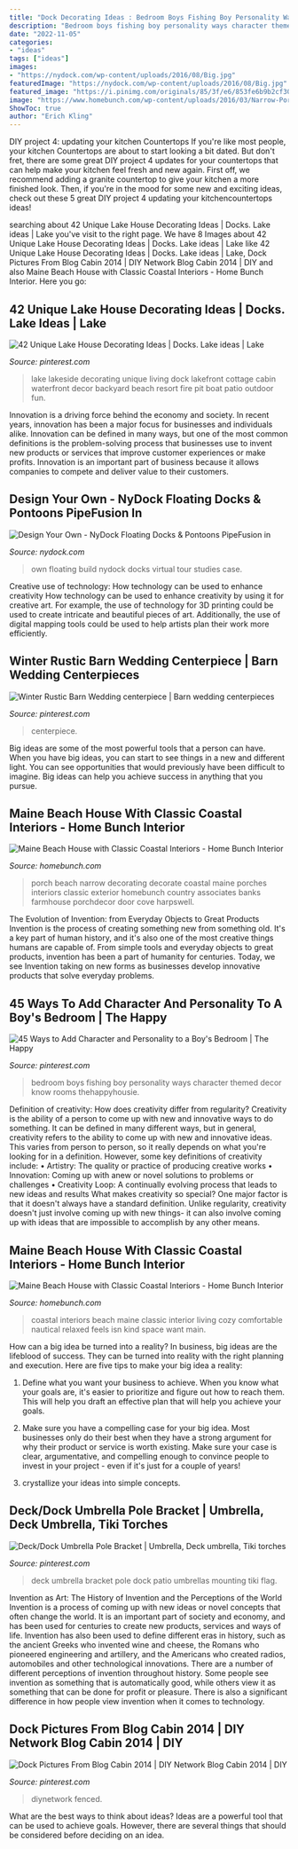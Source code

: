 ```yaml
---
title: "Dock Decorating Ideas : Bedroom Boys Fishing Boy Personality Ways Character Themed Decor Know Rooms Thehappyhousie"
description: "Bedroom boys fishing boy personality ways character themed decor know rooms thehappyhousie"
date: "2022-11-05"
categories:
- "ideas"
tags: ["ideas"]
images:
- "https://nydock.com/wp-content/uploads/2016/08/Big.jpg"
featuredImage: "https://nydock.com/wp-content/uploads/2016/08/Big.jpg"
featured_image: "https://i.pinimg.com/originals/85/3f/e6/853fe6b9b2cf30ec8b1f57ab19b237cf.jpg"
image: "https://www.homebunch.com/wp-content/uploads/2016/03/Narrow-Porch-Decorating-Ideas.-How-to-decorate-small-narrow-porches.-Narrowporch-Smallporch-porchdecor-Banks-Design-Associates.jpg"
ShowToc: true
author: "Erich Kling"
---
```



DIY project 4: updating your kitchen Countertops
If you're like most people, your kitchen Countertops are about to start looking a bit dated. But don't fret, there are some great DIY project 4 updates for your countertops that can help make your kitchen feel fresh and new again. First off, we recommend adding a granite countertop to give your kitchen a more finished look. Then, if you're in the mood for some new and exciting ideas, check out these 5 great DIY project 4 updating your kitchencountertops ideas!

	

		
searching about 42 Unique Lake House Decorating Ideas | Docks. Lake ideas | Lake you've visit to the right page. We have 8 Images about 42 Unique Lake House Decorating Ideas | Docks. Lake ideas | Lake like 42 Unique Lake House Decorating Ideas | Docks. Lake ideas | Lake, Dock Pictures From Blog Cabin 2014 | DIY Network Blog Cabin 2014 | DIY and also Maine Beach House with Classic Coastal Interiors - Home Bunch Interior. Here you go:
		
    
## 42 Unique Lake House Decorating Ideas | Docks. Lake Ideas | Lake

<img loading=lazy src="https://i.pinimg.com/736x/fd/50/7f/fd507f185a3439b79fef54c4454945e8.jpg?b=t" onerror="this.onerror=null;this.src='https://tse4.mm.bing.net/th?id=OIP.u-Irgc3jM-RiG3fsPDQ6PQHaLD&amp;pid=15.1';" alt="42 Unique Lake House Decorating Ideas | Docks. Lake ideas | Lake">

_Source: pinterest.com_

>lake lakeside decorating unique living dock lakefront cottage cabin waterfront decor backyard beach resort fire pit boat patio outdoor fun. 

	

Innovation is a driving force behind the economy and society. In recent years, innovation has been a major focus for businesses and individuals alike. Innovation can be defined in many ways, but one of the most common definitions is the problem-solving process that businesses use to invent new products or services that improve customer experiences or make profits. Innovation is an important part of business because it allows companies to compete and deliver value to their customers.

    
## Design Your Own - NyDock Floating Docks &amp; Pontoons PipeFusion In

<img loading=lazy src="https://nydock.com/wp-content/uploads/2016/08/Big.jpg" onerror="this.onerror=null;this.src='https://tse2.mm.bing.net/th?id=OIP.RZjadNBDMKzgip1kZd9lvQHaFj&amp;pid=15.1';" alt="Design Your Own - NyDock Floating Docks &amp; Pontoons PipeFusion in">

_Source: nydock.com_

>own floating build nydock docks virtual tour studies case. 

	

Creative use of technology: How technology can be used to enhance creativity
How technology can be used to enhance creativity by using it for creative art. For example, the use of technology for 3D printing could be used to create intricate and beautiful pieces of art. Additionally, the use of digital mapping tools could be used to help artists plan their work more efficiently.

    
## Winter Rustic Barn Wedding Centerpiece | Barn Wedding Centerpieces

<img loading=lazy src="https://i.pinimg.com/originals/f3/c4/68/f3c468eac32ca79bcdd0e2a3e4d4db41.jpg" onerror="this.onerror=null;this.src='https://tse2.mm.bing.net/th?id=OIP.nHF8pJbgE010ISv_WpXZ2wHaK9&amp;pid=15.1';" alt="Winter Rustic Barn Wedding centerpiece | Barn wedding centerpieces">

_Source: pinterest.com_

>centerpiece. 

	

Big ideas are some of the most powerful tools that a person can have. When you have big ideas, you can start to see things in a new and different light. You can see opportunities that would previously have been difficult to imagine. Big ideas can help you achieve success in anything that you pursue.

    
## Maine Beach House With Classic Coastal Interiors - Home Bunch Interior

<img loading=lazy src="https://www.homebunch.com/wp-content/uploads/2016/03/Narrow-Porch-Decorating-Ideas.-How-to-decorate-small-narrow-porches.-Narrowporch-Smallporch-porchdecor-Banks-Design-Associates.jpg" onerror="this.onerror=null;this.src='https://tse4.mm.bing.net/th?id=OIP.6vdvkzv-O_w2P9pxN0Oe1AHaLI&amp;pid=15.1';" alt="Maine Beach House with Classic Coastal Interiors - Home Bunch Interior">

_Source: homebunch.com_

>porch beach narrow decorating decorate coastal maine porches interiors classic exterior homebunch country associates banks farmhouse porchdecor door cove harpswell. 

	

The Evolution of Invention: from Everyday Objects to Great Products
Invention is the process of creating something new from something old. It's a key part of human history, and it's also one of the most creative things humans are capable of. From simple tools and everyday objects to great products, invention has been a part of humanity for centuries. Today, we see Invention taking on new forms as businesses develop innovative products that solve everyday problems.

    
## 45 Ways To Add Character And Personality To A Boy&#039;s Bedroom | The Happy

<img loading=lazy src="https://i.pinimg.com/originals/b2/40/59/b24059eac8ac4252924b9ae3f956cd25.jpg" onerror="this.onerror=null;this.src='https://tse3.mm.bing.net/th?id=OIP.JhxmoCxc1mx51hs9Vut-PgHaFj&amp;pid=15.1';" alt="45 Ways to Add Character and Personality to a Boy&#039;s Bedroom | The Happy">

_Source: pinterest.com_

>bedroom boys fishing boy personality ways character themed decor know rooms thehappyhousie. 

	

Definition of creativity: How does creativity differ from regularity?
Creativity is the ability of a person to come up with new and innovative ways to do something. It can be defined in many different ways, but in general, creativity refers to the ability to come up with new and innovative ideas. This varies from person to person, so it really depends on what you're looking for in a definition. However, some key definitions of creativity include: • Artistry: The quality or practice of producing creative works • Innovation: Coming up with anew or novel solutions to problems or challenges • Creativity Loop: A continually evolving process that leads to new ideas and results 
What makes creativity so special? One major factor is that it doesn't always have a standard definition. Unlike regularity, creativity doesn't just involve coming up with new things- it can also involve coming up with ideas that are impossible to accomplish by any other means.

    
## Maine Beach House With Classic Coastal Interiors - Home Bunch Interior

<img loading=lazy src="http://www.homebunch.com/wp-content/uploads/2016/03/Coastal-Interiors.-Cozy-and-comfortable-coastal-home-interiors.-Coastal-Interiors.-CoastalInteriors-Banks-Design-Associates.jpg" onerror="this.onerror=null;this.src='https://tse3.mm.bing.net/th?id=OIP.JmM-KldjNSvMPhtUkNBOlQHaE4&amp;pid=15.1';" alt="Maine Beach House with Classic Coastal Interiors - Home Bunch Interior">

_Source: homebunch.com_

>coastal interiors beach maine classic interior living cozy comfortable nautical relaxed feels isn kind space want main. 

	

How can a big idea be turned into a reality?
In business, big ideas are the lifeblood of success. They can be turned into reality with the right planning and execution. Here are five tips to make your big idea a reality:
1. Define what you want your business to achieve. When you know what your goals are, it's easier to prioritize and figure out how to reach them. This will help you draft an effective plan that will help you achieve your goals.

2. Make sure you have a compelling case for your big idea. Most businesses only do their best when they have a strong argument for why their product or service is worth existing. Make sure your case is clear, argumentative, and compelling enough to convince people to invest in your project - even if it's just for a couple of years!

3. crystallize your ideas into simple concepts.

    
## Deck/Dock Umbrella Pole Bracket | Umbrella, Deck Umbrella, Tiki Torches

<img loading=lazy src="https://i.pinimg.com/originals/85/3f/e6/853fe6b9b2cf30ec8b1f57ab19b237cf.jpg" onerror="this.onerror=null;this.src='https://tse4.mm.bing.net/th?id=OIP.SpaYI9jhV2CWxFenDAY5KwHaHa&amp;pid=15.1';" alt="Deck/Dock Umbrella Pole Bracket | Umbrella, Deck umbrella, Tiki torches">

_Source: pinterest.com_

>deck umbrella bracket pole dock patio umbrellas mounting tiki flag. 

	

Invention as Art: The History of Invention and the Perceptions of the World
Invention is a process of coming up with new ideas or novel concepts that often change the world. It is an important part of society and economy, and has been used for centuries to create new products, services and ways of life. Invention has also been used to define different eras in history, such as the ancient Greeks who invented wine and cheese, the Romans who pioneered engineering and artillery, and the Americans who created radios, automobiles and other technological innovations.
There are a number of different perceptions of invention throughout history. Some people see invention as something that is automatically good, while others view it as something that can be done for profit or pleasure. There is also a significant difference in how people view invention when it comes to technology.

    
## Dock Pictures From Blog Cabin 2014 | DIY Network Blog Cabin 2014 | DIY

<img loading=lazy src="https://i.pinimg.com/originals/e1/63/b2/e163b271ad53fb3039fd08456767d75b.jpg" onerror="this.onerror=null;this.src='https://tse3.mm.bing.net/th?id=OIP.sL4QE_Q2TMFz5liBoWW-mgHaFj&amp;pid=15.1';" alt="Dock Pictures From Blog Cabin 2014 | DIY Network Blog Cabin 2014 | DIY">

_Source: pinterest.com_

>diynetwork fenced. 

	

What are the best ways to think about ideas?
Ideas are a powerful tool that can be used to achieve goals. However, there are several things that should be considered before deciding on an idea.

